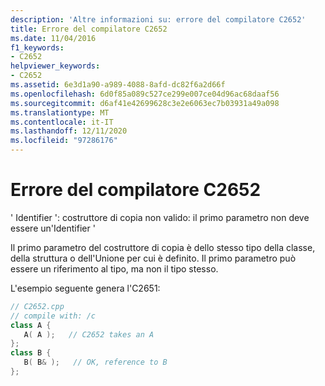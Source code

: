 ```yaml
---
description: 'Altre informazioni su: errore del compilatore C2652'
title: Errore del compilatore C2652
ms.date: 11/04/2016
f1_keywords:
- C2652
helpviewer_keywords:
- C2652
ms.assetid: 6e3d1a90-a989-4088-8afd-dc82f6a2d66f
ms.openlocfilehash: 6d0f85a089c527ce299e007ce04d96ac68daaf56
ms.sourcegitcommit: d6af41e42699628c3e2e6063ec7b03931a49a098
ms.translationtype: MT
ms.contentlocale: it-IT
ms.lasthandoff: 12/11/2020
ms.locfileid: "97286176"
---
```

# <a name="compiler-error-c2652"></a>Errore del compilatore C2652

' Identifier ': costruttore di copia non valido: il primo parametro non deve essere un'Identifier '

Il primo parametro del costruttore di copia è dello stesso tipo della classe, della struttura o dell'Unione per cui è definito. Il primo parametro può essere un riferimento al tipo, ma non il tipo stesso.

L'esempio seguente genera l'C2651:

```cpp
// C2652.cpp
// compile with: /c
class A {
   A( A );   // C2652 takes an A
};
class B {
   B( B& );   // OK, reference to B
};
```
